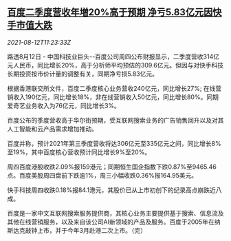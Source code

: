 <!--1628767863000-->
[百度二季度营收年増20%高于预期 净亏5.83亿元因快手市值大跌](https://cn.reuters.com/article/baidu-q2-revenue-0812-thur-idCNKBS2FD15D)
------

<div><i>2021-08-12T11:23:33Z</i></div><p>路透8月12日 - 中国科技业巨头--百度公司周四公布财报显示，二季度营收314亿元人民币，同比增长20%，高于分析师平均预估的309.6亿元。但因与对快手科技长期投资按市价计量的调整有关，同期净亏损5.83亿元。</p><p>根据香港联交所文件，百度二季度核心业务营收240亿元，同比增长27%; 在线营销收入190亿元，同比增长18%，非在线营销收入50亿元，同比增长80%。同期爱奇艺业务收入为76亿元，同比增长3%。</p><p>百度公布的季度营收高于华尔街预期，受互联网搜索业务的广告销售回升以及对其人工智能和云产品需求增加推动。</p><p>百度并称，预计2021年第三季度营收将达306亿元至335亿元之间，同比增长8%至19%，其中百度核心营收预计同比增长9%至20%。</p><p>周四百度港股收跌2.09%报159港元；同期恒生国企指数下跌0.87%至9465.46点。百度美股周四盘前下跌逾1%，周三小幅收跌0.36%报164.95美元。</p><p>快手科技周四收跌0.18%报84.1港元，其股价已从上市初创下的纪录高点崩跌近八成。</p><p>百度是一家中文互联网搜索服务提供商，其核心业务主要提供基于搜索、信息流及其他在线营销服务，以及来自该公司AI新领域的产品及服务。百度于2005年在纳斯达克敲钟上市，并于今年3月赴港二次上市。（完）</p>
